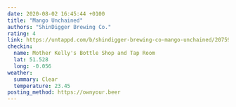 ```yaml
---
date: 2020-08-02 16:45:44 +0100
title: "Mango Unchained"
authors: "ShinDigger Brewing Co."
rating: 4
link: https://untappd.com/b/shindigger-brewing-co-mango-unchained/2075986
checkin:
  name: Mother Kelly's Bottle Shop and Tap Room
  lat: 51.528
  long: -0.056
weather:
  summary: Clear
  temperature: 23.45
posting_method: https://ownyour.beer
---
```


